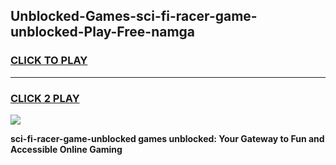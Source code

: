 
## Unblocked-Games-sci-fi-racer-game-unblocked-Play-Free-namga
<h3>
<a href="https://premium76.site?title=sci-fi-racer-game-unblocked&ref=18A1">CLICK TO PLAY</a></h3>
<hr>

<h3>
<a href="https://premium76.site?title=sci-fi-racer-game-unblocked&ref=18A1">CLICK 2 PLAY</a>
  
</h3>

<a href="https://premium76.site?title=sci-fi-racer-game-unblocked&ref=18A1"><img src="https://clearcache.store/games.png"></a>


**sci-fi-racer-game-unblocked games unblocked: Your Gateway to Fun and Accessible Online Gaming**
